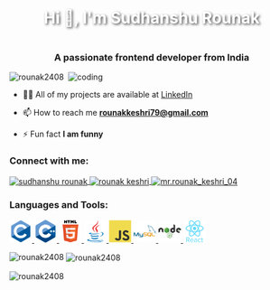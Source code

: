 <h1 align="center" style="background-image: url('https://i.gifer.com/6zjx.gif'); background-size: cover; color: white; padding: 20px; border-radius: 10px; text-shadow: 2px 2px 4px rgba(0, 0, 0, 0.7);">
  Hi 👋, I'm Sudhanshu Rounak
</h1>
<h3 align="center">A passionate frontend developer from India</h3>

<img align="right" alt="coding" width="400" src="https://user-images.githubusercontent.com/74038190/225813708-98b745f2-7d22-48cf-9150-083f1b00d6c9.gif" />

<p align="left"> 
  <img src="https://komarev.com/ghpvc/?username=rounak2408&label=Profile%20views&color=0e75b6&style=flat" alt="rounak2408" /> 
</p>

- 👨‍💻 All of my projects are available at [LinkedIn](https://www.linkedin.com/in/sudhanshu-rounak-aa931a340)

- 📫 How to reach me **rounakkeshri79@gmail.com**

- ⚡ Fun fact **I am funny**

<h3 align="left">Connect with me:</h3>
<p align="left">
  <a href="https://linkedin.com/in/sudhanshu rounak" target="blank">
    <img align="center" src="https://raw.githubusercontent.com/rahuldkjain/github-profile-readme-generator/master/src/images/icons/Social/linked-in-alt.svg" alt="sudhanshu rounak" height="30" width="40" />
  </a>
  <a href="https://fb.com/rounak keshri" target="blank">
    <img align="center" src="https://raw.githubusercontent.com/rahuldkjain/github-profile-readme-generator/master/src/images/icons/Social/facebook.svg" alt="rounak keshri" height="30" width="40" />
  </a>
  <a href="https://instagram.com/mr.rounak_keshri_04" target="blank">
    <img align="center" src="https://raw.githubusercontent.com/rahuldkjain/github-profile-readme-generator/master/src/images/icons/Social/instagram.svg" alt="mr.rounak_keshri_04" height="30" width="40" />
  </a>
</p>

<h3 align="left">Languages and Tools:</h3>
<p align="left"> 
  <a href="https://www.cprogramming.com/" target="_blank" rel="noreferrer"> 
    <img src="https://raw.githubusercontent.com/devicons/devicon/master/icons/c/c-original.svg" alt="c" width="40" height="40"/> 
  </a> 
  <a href="https://www.w3schools.com/cpp/" target="_blank" rel="noreferrer"> 
    <img src="https://raw.githubusercontent.com/devicons/devicon/master/icons/cplusplus/cplusplus-original.svg" alt="cplusplus" width="40" height="40"/> 
  </a> 
  <a href="https://www.w3.org/html/" target="_blank" rel="noreferrer"> 
    <img src="https://raw.githubusercontent.com/devicons/devicon/master/icons/html5/html5-original-wordmark.svg" alt="html5" width="40" height="40"/> 
  </a> 
  <a href="https://www.java.com" target="_blank" rel="noreferrer"> 
    <img src="https://raw.githubusercontent.com/devicons/devicon/master/icons/java/java-original.svg" alt="java" width="40" height="40"/> 
  </a> 
  <a href="https://developer.mozilla.org/en-US/docs/Web/JavaScript" target="_blank" rel="noreferrer"> 
    <img src="https://raw.githubusercontent.com/devicons/devicon/master/icons/javascript/javascript-original.svg" alt="javascript" width="40" height="40"/> 
  </a> 
  <a href="https://www.mysql.com/" target="_blank" rel="noreferrer"> 
    <img src="https://raw.githubusercontent.com/devicons/devicon/master/icons/mysql/mysql-original-wordmark.svg" alt="mysql" width="40" height="40"/> 
  </a> 
  <a href="https://nodejs.org" target="_blank" rel="noreferrer"> 
    <img src="https://raw.githubusercontent.com/devicons/devicon/master/icons/nodejs/nodejs-original-wordmark.svg" alt="nodejs" width="40" height="40"/> 
  </a> 
  <a href="https://reactjs.org/" target="_blank" rel="noreferrer"> 
    <img src="https://raw.githubusercontent.com/devicons/devicon/master/icons/react/react-original-wordmark.svg" alt="react" width="40" height="40"/> 
  </a> 
</p>

<p>
  <img align="left" src="https://github-readme-stats.vercel.app/api/top-langs?username=rounak2408&show_icons=true&locale=en&layout=compact" alt="rounak2408" />
</p>

<p>
  &nbsp;<img align="center" src="https://github-readme-stats.vercel.app/api?username=rounak2408&show_icons=true&locale=en" alt="rounak2408" />
</p>

<p>
  <img align="center" src="https://github-readme-streak-stats.herokuapp.com/?user=rounak2408&" alt="rounak2408" />
</p>
